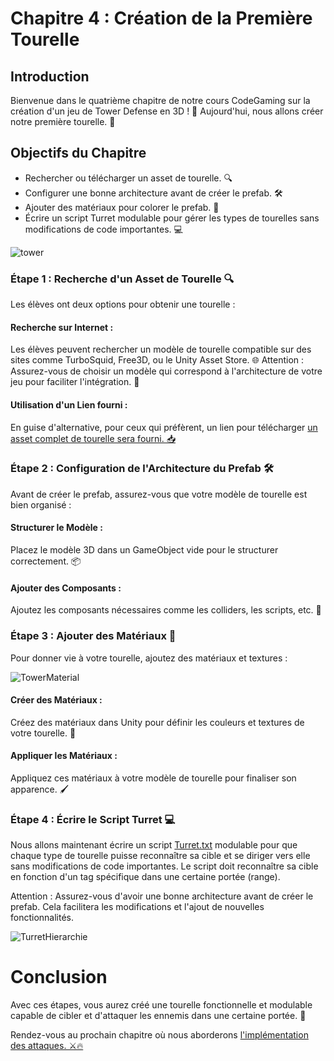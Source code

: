 # Chapitre 4 : Création de la Première Tourelle

## Introduction

Bienvenue dans le quatrième chapitre de notre cours CodeGaming sur la création d'un jeu de Tower Defense en 3D ! 🚀 Aujourd'hui, nous allons créer notre première tourelle. 🏰

## Objectifs du Chapitre

- Rechercher ou télécharger un asset de tourelle. 🔍
- Configurer une bonne architecture avant de créer le prefab. 🛠️
- Ajouter des matériaux pour colorer le prefab. 🎨
- Écrire un script Turret modulable pour gérer les types de tourelles sans modifications de code importantes. 💻

![tower](Images/tower.jpg)

### Étape 1 : Recherche d'un Asset de Tourelle 🔍
Les élèves ont deux options pour obtenir une tourelle :

#### Recherche sur Internet :
Les élèves peuvent rechercher un modèle de tourelle compatible sur des sites comme TurboSquid, Free3D, ou le Unity Asset Store. 🌐
Attention : Assurez-vous de choisir un modèle qui correspond à l'architecture de votre jeu pour faciliter l'intégration. 🧩

#### Utilisation d'un Lien fourni :
En guise d'alternative, pour ceux qui préfèrent, un lien pour télécharger [un asset complet de tourelle sera fourni. 📥](https://devassets.com/assets/tower-defense-assets/)

### Étape 2 : Configuration de l'Architecture du Prefab 🛠️
Avant de créer le prefab, assurez-vous que votre modèle de tourelle est bien organisé :

#### Structurer le Modèle :
Placez le modèle 3D dans un GameObject vide pour le structurer correctement. 📦

#### Ajouter des Composants :
Ajoutez les composants nécessaires comme les colliders, les scripts, etc. 🔧

### Étape 3 : Ajouter des Matériaux 🎨
Pour donner vie à votre tourelle, ajoutez des matériaux et textures :

![TowerMaterial](Images/TowerMaterial.png)

#### Créer des Matériaux :
Créez des matériaux dans Unity pour définir les couleurs et textures de votre tourelle. 🎨

#### Appliquer les Matériaux :
Appliquez ces matériaux à votre modèle de tourelle pour finaliser son apparence. 🖌️

### Étape 4 : Écrire le Script Turret 💻

Nous allons maintenant écrire un script [Turret.txt](https://github.com/user-attachments/files/17812328/Turret.txt) modulable pour que chaque type de tourelle puisse reconnaître sa cible et se diriger vers elle sans modifications de code importantes. Le script doit reconnaître sa cible en fonction d'un tag spécifique dans une certaine portée (range).

Attention : Assurez-vous d'avoir une bonne architecture avant de créer le prefab. Cela facilitera les modifications et l'ajout de nouvelles fonctionnalités.

![TurretHierarchie](Images/TurretHierarchie.png)

# Conclusion
Avec ces étapes, vous aurez créé une tourelle fonctionnelle et modulable capable de cibler et d'attaquer les ennemis dans une certaine portée. 🚀

Rendez-vous au prochain chapitre où nous aborderons [l'implémentation des attaques. ⚔️🔥](https://github.com/g404-code-gaming/TowerDefence/blob/main/Création-Du-Jeu/05.Tir%20des%20tourelles.md)

